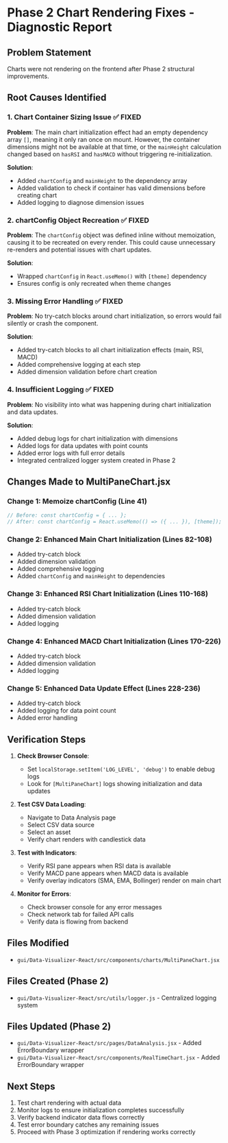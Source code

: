 # Phase 2 Chart Rendering Fixes - Diagnostic Report

## Problem Statement
Charts were not rendering on the frontend after Phase 2 structural improvements.

## Root Causes Identified

### 1. **Chart Container Sizing Issue** ✅ FIXED
**Problem**: The main chart initialization effect had an empty dependency array `[]`, meaning it only ran once on mount. However, the container dimensions might not be available at that time, or the `mainHeight` calculation changed based on `hasRSI` and `hasMACD` without triggering re-initialization.

**Solution**: 
- Added `chartConfig` and `mainHeight` to the dependency array
- Added validation to check if container has valid dimensions before creating chart
- Added logging to diagnose dimension issues

### 2. **chartConfig Object Recreation** ✅ FIXED
**Problem**: The `chartConfig` object was defined inline without memoization, causing it to be recreated on every render. This could cause unnecessary re-renders and potential issues with chart updates.

**Solution**:
- Wrapped `chartConfig` in `React.useMemo()` with `[theme]` dependency
- Ensures config is only recreated when theme changes

### 3. **Missing Error Handling** ✅ FIXED
**Problem**: No try-catch blocks around chart initialization, so errors would fail silently or crash the component.

**Solution**:
- Added try-catch blocks to all chart initialization effects (main, RSI, MACD)
- Added comprehensive logging at each step
- Added dimension validation before chart creation

### 4. **Insufficient Logging** ✅ FIXED
**Problem**: No visibility into what was happening during chart initialization and data updates.

**Solution**:
- Added debug logs for chart initialization with dimensions
- Added logs for data updates with point counts
- Added error logs with full error details
- Integrated centralized logger system created in Phase 2

## Changes Made to MultiPaneChart.jsx

### Change 1: Memoize chartConfig (Line 41)
```javascript
// Before: const chartConfig = { ... };
// After: const chartConfig = React.useMemo(() => ({ ... }), [theme]);
```

### Change 2: Enhanced Main Chart Initialization (Lines 82-108)
- Added try-catch block
- Added dimension validation
- Added comprehensive logging
- Added `chartConfig` and `mainHeight` to dependencies

### Change 3: Enhanced RSI Chart Initialization (Lines 110-168)
- Added try-catch block
- Added dimension validation
- Added logging

### Change 4: Enhanced MACD Chart Initialization (Lines 170-226)
- Added try-catch block
- Added dimension validation
- Added logging

### Change 5: Enhanced Data Update Effect (Lines 228-236)
- Added try-catch block
- Added logging for data point count
- Added error handling

## Verification Steps

1. **Check Browser Console**:
   - Set `localStorage.setItem('LOG_LEVEL', 'debug')` to enable debug logs
   - Look for `[MultiPaneChart]` logs showing initialization and data updates

2. **Test CSV Data Loading**:
   - Navigate to Data Analysis page
   - Select CSV data source
   - Select an asset
   - Verify chart renders with candlestick data

3. **Test with Indicators**:
   - Verify RSI pane appears when RSI data is available
   - Verify MACD pane appears when MACD data is available
   - Verify overlay indicators (SMA, EMA, Bollinger) render on main chart

4. **Monitor for Errors**:
   - Check browser console for any error messages
   - Check network tab for failed API calls
   - Verify data is flowing from backend

## Files Modified
- `gui/Data-Visualizer-React/src/components/charts/MultiPaneChart.jsx`

## Files Created (Phase 2)
- `gui/Data-Visualizer-React/src/utils/logger.js` - Centralized logging system

## Files Updated (Phase 2)
- `gui/Data-Visualizer-React/src/pages/DataAnalysis.jsx` - Added ErrorBoundary wrapper
- `gui/Data-Visualizer-React/src/components/RealTimeChart.jsx` - Added ErrorBoundary wrapper

## Next Steps
1. Test chart rendering with actual data
2. Monitor logs to ensure initialization completes successfully
3. Verify backend indicator data flows correctly
4. Test error boundary catches any remaining issues
5. Proceed with Phase 3 optimization if rendering works correctly